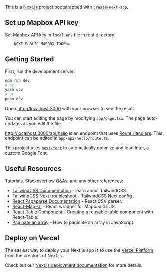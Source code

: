 This is a [Next.js](https://nextjs.org/) project bootstrapped with [`create-next-app`](https://github.com/vercel/next.js/tree/canary/packages/create-next-app).

## Set up Mapbox API key
Set Mapbox API key in `local.env` file in root directory:

```
    NEXT_PUBLIC_MAPBOX_TOKEN=
```

## Getting Started

First, run the development server:

```bash
npm run dev
# or
yarn dev
# or
pnpm dev
```

Open [http://localhost:3000](http://localhost:3000) with your browser to see the result.

You can start editing the page by modifying `app/page.tsx`. The page auto-updates as you edit the file.

[http://localhost:3000/api/hello](http://localhost:3000/api/hello) is an endpoint that uses [Route Handlers](https://beta.nextjs.org/docs/routing/route-handlers). This endpoint can be edited in `app/api/hello/route.ts`.

This project uses [`next/font`](https://nextjs.org/docs/basic-features/font-optimization) to automatically optimize and load Inter, a custom Google Font.

## Useful Resources

Tutorials, Stackoverflow Q&As, and any other references:

- [TailwindCSS Documentation](https://tailwindcss.com/docs/installation) - learn about TailwindCSS.
- [TailwindCSS Next troubleshoot](https://stackoverflow.com/questions/64032166/tailwindcss-not-working-with-next-js-what-is-wrong-with-the-configuration) - TailwindCSS Next config .
- [React Papaparse Documentation](https://react-papaparse.js.org/docs) - React CSV parser.
- [React-Map-Gl](https://visgl.github.io/react-map-gl/docs) - React wrapper for Mapbox GL JS.
- [React-Table Component](https://dev.to/serhatgenc/creating-a-reusable-table-component-with-react-table-and-material-ui-10jd) - Creating a reusable table component with React-Table.
- [Paginate an array](https://ilikekillnerds.com/2020/09/how-to-paginate-an-array-in-javascript/) - How to paginate an array in JavaScript.

## Deploy on Vercel

The easiest way to deploy your Next.js app is to use the [Vercel Platform](https://vercel.com/new?utm_medium=default-template&filter=next.js&utm_source=create-next-app&utm_campaign=create-next-app-readme) from the creators of Next.js.

Check out our [Next.js deployment documentation](https://nextjs.org/docs/deployment) for more details.
